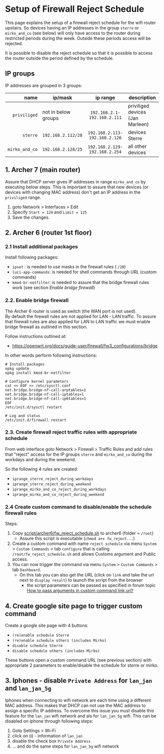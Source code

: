 # Setup of Firewall Reject Schedule

This page explains the setup of a firewall reject schedule for the wifi router upstairs.
So devices having an IP addresses in the group `sterre` or `mirko_and_co` (see below) will only have access to the router during restricted periods during the week.  Outside these periods access will be rejected.

It is possible to disable the reject schedule so that it is possible to access the router outside the period defined by the schedule.

## IP groups

IP addresses are grouped in 3 groups:

| name | ip/mask | ip range | description |
|--:|---|:---:|--|
| `priviliged` | not in below groups | `192.168.2.1-192.168.2.111` | priviliged devices (Jan Marleen) |
| `sterre` | `192.168.2.112/28`  | `192.168.2.113-192.168.2.126` | devices Sterre |
| `mirko_and_co` | `192.168.2.128/25` | `192.168.2.129-192.168.2.254` | all other devices |

## 1. Archer 7 (main router)

Assure that DHCP server gives IP addresses in range `mirko_and_co` by executing below steps.
This is important to assure that new devices (or devices with changing MAC address) don't get an IP address in the `priviliged` range.

1. goto Network > Interfaces > Edit
2. Specify `Start = 129` and `Limit = 125`
3. Save the changes.

## 2. Archer 6 (router 1st floor)

### 2.1 Install additional packages

Install following packages:

* `ipset` : is needed to use masks in the firewall rules ( `/28`)
* `luci-app-commands`: is needed for shell commands through URL (custom commands)
* `kmod-br-netfilter`: is needed to assure that the bridge firewall rules work  (see section *Enable bridge firewall*)

### 2.2. Enable bridge firewall

The Archer 6 router is used as switch (the WAN port is not used).  
By default the firewall rules are not applied for LAN - LAN traffic.
To assure that firewall rules are also applied for LAN to LAN traffic we must enable bridge firewall as outlined in this section.

Follow instructions outlined at:

* https://openwrt.org/docs/guide-user/firewall/fw3_configurations/bridge

In other words perform following instructions:

```
# Install packages
opkg update
opkg install kmod-br-netfilter
 
# Configure kernel parameters
cat << EOF >> /etc/sysctl.conf
net.bridge.bridge-nf-call-arptables=1
net.bridge.bridge-nf-call-iptables=1
net.bridge.bridge-nf-call-ip6tables=1
EOF
/etc/init.d/sysctl restart

# Log and status
/etc/init.d/firewall restart
```

### 2.3. Create firewall reject traffic rules with appropriate schedule

From web interface goto Network > Firewall > Traffic Rules and add rules that "reject" access for the IP groups `sterre` and `mirko_and_co` during the workdays and during the weekend.

So the following 4 rules are created:

* `iprange_sterre_reject_during_workdays`
* `iprange_sterre_reject_during_weekend`
* `iprange_mirko_and_co_reject_during_workdays`
* `iprange_mirko_and_co_reject_during_weekend`

### 2.4 Create custom command to disable/enable the schedule firewall rules

Steps:

1. Copy [script/archer6/fw_reject_schedule.sh](script/archer6/fw_reject_schedule.sh) to archer6 (folder = `/root`)
     * Assure this script is executable (`chmod a+x fw_reject...`)
2. Create a custom command with name `reject schedule` via menu `System` > `Custom Commands` > tab `configure` that is calling `/root/fw_reject_schedule.sh` and allows Customs argument and Public access.
3. You can now trigger the command via menu `System` > `Custom Commands` > tab `Dashboard`.
   * On this tab you can also get the URL (click on `link` and take the url next to `display result`) to launch the script from the browser
      * the script parameters can be passed as specified in forum topic [How to pass arguments in custom command link url?](https://forum.openwrt.org/t/how-to-pass-arguments-in-custom-command-link-url/108804)

## 4. Create google site page to trigger custom command

Create a google site page with 4 buttons:

* `(re)enable schedule Sterre`
* `(re)enable schedule others (includes Mirko)`
* `disable schedule Sterre`
* `disable schedule others (includes Mirko)`

These buttons open a custom command URL (see previous section) with appropriate 2 parameters to enable/disable the schedule for sterre or mirko.

## 3. Iphones - disable `Private Address` for `lan_jan` and `lan_jan_5g`

Iphones when connecting to wifi network are each time using a different MAC address.  This makes that DHCP can not use the MAC address to assign a specific IP address.
To overcome this issue you must disable this feature for the `lan_jan` wifi network and als for `lan_jan_5g` wifi.
This can be disabled on iphone through following steps:

1. Goto Settings > Wi-Fi
2. click on (i) - information of `lan_jan`
3. disable the check box `Private Address`
4. ... and do the same steps for `lan_jan_5g` wifi network
